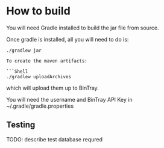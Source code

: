 # How to build

You will need Gradle installed to build the jar file from source.

Once gradle is installed, all you will need to do is:

```Shell
./gradlew jar

To create the maven artifacts:

```Shell
./gradlew uploadArchives
```
which will upload them up to BinTray.

You will need the username and BinTray API Key in ~/.gradle/gradle.properties

## Testing

TODO: describe test database requred

